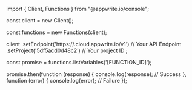 import { Client, Functions } from "@appwrite.io/console";

const client = new Client();

const functions = new Functions(client);

client
    .setEndpoint('https://<REGION>.cloud.appwrite.io/v1') // Your API Endpoint
    .setProject('5df5acd0d48c2') // Your project ID
;

const promise = functions.listVariables('[FUNCTION_ID]');

promise.then(function (response) {
    console.log(response); // Success
}, function (error) {
    console.log(error); // Failure
});